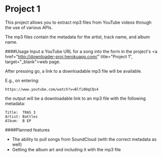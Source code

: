Project 1
=========

This project allows you to extract mp3 files from YouTube videos through the use of various APIs. 

The mp3 files contain the metadata for the artist, track name, and album name.

####Usage
Input a YouTube URL for a song into the form in the project's <a href="http://downloader-proj.herokuapp.com/" title="Project 1", target="_blank">web page</a>.

After pressing go, a link to a downloadable mp3 file will be available.

E.g., on entering: 

    https://www.youtube.com/watch?v=Blfi00qCQs4

the output will be a downloadable link to an mp3 file with the following metadata:

    Title:  TRAS 3
    Artist: Battles
    Album:  B EP

####Planned features
* The ability to pull songs from SoundCloud (with the correct metadata as well)
* Getting the album art and including it with the mp3 file
